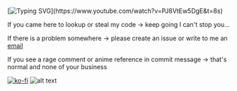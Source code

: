 [![Typing SVG](https://readme-typing-svg.herokuapp.com?font=Ubuntu&weight=90&size=30&duration=10000&pause=10000&color=F7F7F7&center=true&vCenter=true&repeat=false&width=435&lines=Hello+there;The+Matrix+has+You...;Follow+the+white+rabbit.)](https://www.youtube.com/watch?v=PJ8VtEw5DgE&t=8s)

If you came here to lookup or steal my code -> keep going I can't stop you...

If there is a problem somewhere -> please create an issue or write to me an [email](https://hanus.valenta@gmail.com)

If you see a rage comment or anime reference in commit message -> that's normal and none of your business

[![ko-fi](https://ko-fi.com/img/githubbutton_sm.svg)](https://ko-fi.com/K3K8AP2OI) ![alt text](https://media.tenor.com/479c0ktRaT4AAAAi/pjsekai-project-sekai.gif)
